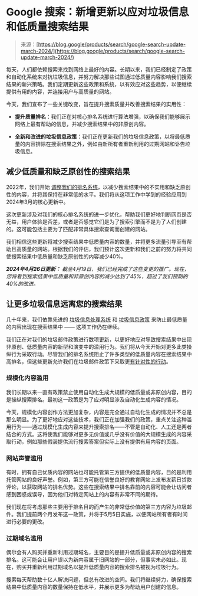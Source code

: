 <!--yml

category: 未分类

日期：2024年5月27日 14:37:22

-->

# Google 搜索：新增更新以应对垃圾信息和低质量搜索结果

> 来源：[https://blog.google/products/search/google-search-update-march-2024/](https://blog.google/products/search/google-search-update-march-2024/)

每天，人们都依赖搜索来找到网络上最好的内容。长期以来，我们已经制定了政策和自动化系统来对抗垃圾信息，并努力解决那些试图通过低质量内容影响我们搜索结果的新兴策略。我们定期更新这些政策和系统，以有效应对这些趋势，以便继续提供有用的内容，并连接用户与高质量的网站。

今天，我们宣布了一些关键改变，旨在提升搜索质量并改善搜索结果的实用性：

+   **提升质量排名**：我们正在对核心排名系统进行算法增强，以确保我们能够展示网络上最有帮助的信息，并减少搜索结果中的非原创内容。

+   **全新和改进的垃圾信息政策**：我们正在更新我们的垃圾信息政策，以将最低质量的内容排除在搜索结果之外，例如由新所有者重新利用的过期网站和讣告垃圾信息。

## 减少低质量和缺乏原创性的搜索结果

2022年，我们开始 [调整我们的排名系统](https://blog.google/products/search/more-content-by-people-for-people-in-search/)，以减少搜索结果中的不实用和缺乏原创性的内容，并将其保持在非常低的水平。我们将从这项工作中学到的经验应用到2024年3月的核心更新中。

这次更新涉及对我们的核心排名系统的进一步优化，帮助我们更好地判断网页是否无益，用户体验是否差，或者是否感觉它们是为了搜索引擎而不是为了人们创建的。这可能包括主要为了匹配非常具体搜索查询而创建的网站。

我们相信这些更新将减少搜索结果中低质量内容的数量，并将更多流量引导至有帮助且高质量的网站。根据我们的评估，我们预计这次更新和我们之前的努力将共同使搜索结果中低质量和缺乏原创性的内容减少40%。

***2024年4月26日更新：*** *截至4月19日，我们已经完成了这些变更的推广。现在，您将看到搜索结果中低质量和非原创内容的减少达到了45%，超过了我们预期的40%的改进。*

## 让更多垃圾信息远离您的搜索结果

几十年来，我们依靠先进的 [垃圾信息处理系统](https://www.google.com/search/howsearchworks/how-search-works/detecting-spam/) 和 [垃圾信息政策](https://developers.google.com/search/docs/essentials/spam-policies) 来防止最低质量的内容出现在搜索结果中 —— 这项工作仍在继续。

我们正在对我们的垃圾邮件政策进行数项[更新](https://developers.google.com/search/blog/2024/03/core-update-spam-policies)，以更好地应对导致搜索结果中出现非原创、低质量内容的新型和演变中的滥用行为。我们将从今天开始对更多此类操纵行为采取行动。尽管我们的排名系统阻止了许多类型的低质量内容在搜索结果中高排名，但这些更新允许我们在垃圾邮件政策下采取更[有针对性的行动](https://support.google.com/webmasters/answer/9044175?hl=en)。

### 规模化内容滥用

我们长期以来一直有政策禁止使用自动化生成大规模的低质量或非原创内容，目的是操纵搜索排名。最初这一政策是为了应对明显涉及自动化生成内容的情况。

今天，规模化内容创作方法更加复杂，内容是完全通过自动化生成的情况并不总是那么明显。为了更好地应对这些技术，我们正在加强我们的政策，重点关注这种滥用行为——通过规模化生成内容来提升搜索排名——不管是自动化、人工还是两者结合的方式。这将使我们能够对更多无价值或几乎没有价值的大规模生成的内容采取行动，例如那些假装提供流行搜索答案但实际上没有提供有用内容的页面。

### 网站声誉滥用

有时，拥有自己优质内容的网站也可能托管第三方提供的低质量内容，目的是利用托管网站的良好声誉。例如，第三方可能在信誉良好的教育网站上发布发薪日贷款评论，以获取网站的排名优势。这些在搜索结果中排名靠前的内容可能会让访问者感到困惑或误导，因为他们对特定网站上的内容有非常不同的期待。

我们现在将考虑那些主要用于排名目的而产生的非常低价值的第三方内容为垃圾邮件。我们提前两个月发布这一政策，并将于5月5日实施，以便网站所有者有时间进行必要的更改。

### 过期域名滥用

偶尔会有人购买并重新利用过期域名，主要目的是提升低质量或非原创内容的搜索排名。这可能会让用户误以为新内容属于旧网站的一部分，但事实未必如此。现在，购买并重新利用过期域名以提升低质量内容的搜索排名被视为垃圾行为。

搜索每天帮助数十亿人解决问题，但总有改进的空间。我们将继续努力，确保搜索结果中低质量内容的数量保持在低水平，并展示更多为帮助用户创建的信息。
